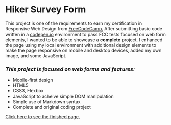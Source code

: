 # Hiker Survey Form

This project is one of the requirements to earn my certification in Responsive Web Design from [FreeCodeCamp.](https://www.freecodecamp.org/) After submitting basic code written in a [codepen.io](codepen.io) environment to pass FCC tests focused on web form elements, I wanted to be able to showcase a __complete__ project. I enhanced the page using my local environment with additional design elements to make the page responsive on mobile and desktop devices, added my own image, and some JavaScript.   

### *This project is focused on web forms and features:*
- Mobile-first design
- HTML5
- CSS3, Flexbox
- JavaScript to acheive simple DOM manipulation
- Simple use of Markdown syntax
- Complete and original coding project   

[Click here to see the finished page.](https://annacloutier.github.io/hiker-survey-form/)
